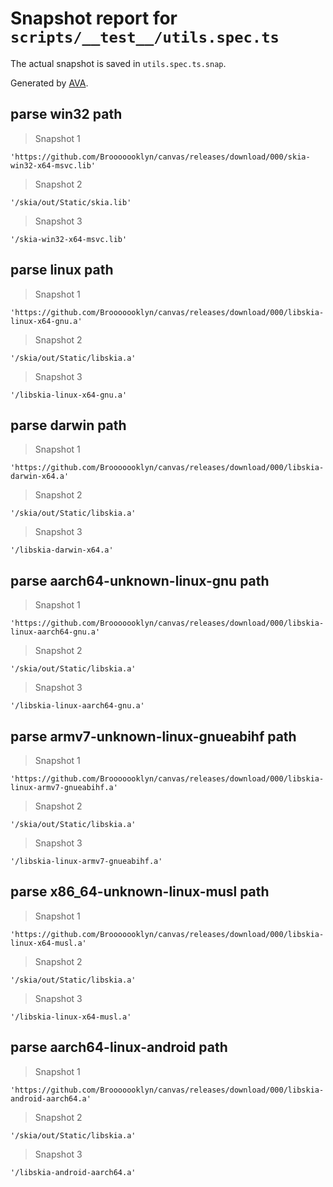 # Snapshot report for `scripts/__test__/utils.spec.ts`

The actual snapshot is saved in `utils.spec.ts.snap`.

Generated by [AVA](https://avajs.dev).

## parse win32 path

> Snapshot 1

    'https://github.com/Brooooooklyn/canvas/releases/download/000/skia-win32-x64-msvc.lib'

> Snapshot 2

    '/skia/out/Static/skia.lib'

> Snapshot 3

    '/skia-win32-x64-msvc.lib'

## parse linux path

> Snapshot 1

    'https://github.com/Brooooooklyn/canvas/releases/download/000/libskia-linux-x64-gnu.a'

> Snapshot 2

    '/skia/out/Static/libskia.a'

> Snapshot 3

    '/libskia-linux-x64-gnu.a'

## parse darwin path

> Snapshot 1

    'https://github.com/Brooooooklyn/canvas/releases/download/000/libskia-darwin-x64.a'

> Snapshot 2

    '/skia/out/Static/libskia.a'

> Snapshot 3

    '/libskia-darwin-x64.a'

## parse aarch64-unknown-linux-gnu path

> Snapshot 1

    'https://github.com/Brooooooklyn/canvas/releases/download/000/libskia-linux-aarch64-gnu.a'

> Snapshot 2

    '/skia/out/Static/libskia.a'

> Snapshot 3

    '/libskia-linux-aarch64-gnu.a'

## parse armv7-unknown-linux-gnueabihf path

> Snapshot 1

    'https://github.com/Brooooooklyn/canvas/releases/download/000/libskia-linux-armv7-gnueabihf.a'

> Snapshot 2

    '/skia/out/Static/libskia.a'

> Snapshot 3

    '/libskia-linux-armv7-gnueabihf.a'

## parse x86_64-unknown-linux-musl path

> Snapshot 1

    'https://github.com/Brooooooklyn/canvas/releases/download/000/libskia-linux-x64-musl.a'

> Snapshot 2

    '/skia/out/Static/libskia.a'

> Snapshot 3

    '/libskia-linux-x64-musl.a'

## parse aarch64-linux-android path

> Snapshot 1

    'https://github.com/Brooooooklyn/canvas/releases/download/000/libskia-android-aarch64.a'

> Snapshot 2

    '/skia/out/Static/libskia.a'

> Snapshot 3

    '/libskia-android-aarch64.a'

